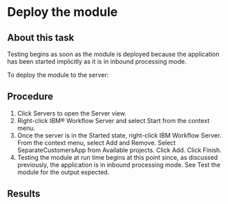 <!-- image -->

# Deploy the module

## About this task

Testing begins as soon as the module is deployed because
the application has been started implicitly as it is in inbound processing
mode.

To deploy the module to the server:

## Procedure

1. Click Servers to open the Server view.
2. Right-click IBM® Workflow
Server and
select Start from the context menu.
3. Once the server is in the Started state,
right-click IBM Workflow
Server.
From the context menu, select Add and Remove.
Select SeparateCustomersApp from Available
projects. Click Add. Click Finish.
4. Testing the module at run time begins at this point since,
as discussed previously, the application is in inbound processing
mode. See Test the module for the
output expected.

## Results